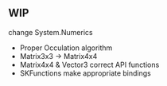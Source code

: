 ## WIP

change System.Numerics

- Proper Occulation algorithm
- Matrix3x3 -> Matrix4x4
- Matrix4x4  & Vector3 correct API functions
- SKFunctions make appropriate bindings
